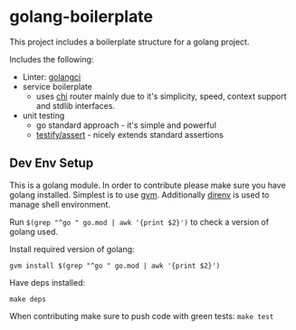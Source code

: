 # golang-boilerplate

This project includes a boilerplate structure for a golang project. 

Includes the following:
* Linter: [golangci](https://github.com/golangci/golangci-lint)
* service boilerplate
  * uses [chi](https://github.com/go-chi/chi) router mainly due to it's simplicity, speed, context support and stdlib interfaces.
* unit testing
  * go standard approach - it's simple and powerful
  * [testify/assert](https://github.com/stretchr/testify) - nicely extends standard assertions

## Dev Env Setup

This is a golang module. In order to contribute please make sure you have golang installed.
Simplest is to use [gvm](https://github.com/moovweb/gvm). Additionally [direnv](https://github.com/direnv/direnv) is used to manage shell environment.

Run `$(grep "^go " go.mod | awk '{print $2}')` to check a version of golang used.

Install required version of golang:

`gvm install $(grep "^go " go.mod | awk '{print $2}')`

Have deps installed:
```
make deps
```

When contributing make sure to push code with green tests: `make test`